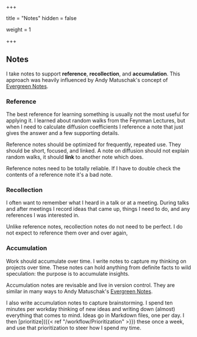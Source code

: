 +++

title = "Notes"
hidden = false

weight = 1

+++

## Notes

I take notes to support **reference**, **recollection**, and **accumulation**. This approach was heavily influenced by Andy Matuschak's concept of [Evergreen Notes](https://notes.andymatuschak.org/Evergreen_notes).

### Reference

The best reference for learning something is usually not the most useful for applying it. I learned about random walks from the Feynman Lectures, but when I need to calculate diffusion coefficients I reference a note that just gives the answer and a few supporting details.

Reference notes should be optimized for frequently, repeated use. They should be short, focused, and linked. A note on diffusion should not explain random walks, it should **link** to another note which does.

Reference notes need to be totally reliable. If I have to double check the contents of a reference note it's a bad note.

### Recollection

I often want to remember what I heard in a talk or at a meeting. During talks and after meetings I record ideas that came up, things I need to do, and any references I was interested in.

Unlike reference notes, recollection notes do not need to be perfect. I do not expect to reference them over and over again, 

### Accumulation

Work should accumulate over time. I write notes to capture my thinking on projects over time. These notes can hold anything from definite facts to wild speculation: the purpose is to accumulate insights.

Accumulation notes are revisable and live in version control. They are similar in many ways to Andy Matuschak's [Evergreen Notes](https://notes.andymatuschak.org/Evergreen_notes).

I also write accumulation notes to capture brainstorming. I spend ten minutes per workday thinking of new ideas and writing down (almost) everything that comes to mind. Ideas go in Markdown files, one per day. I then [prioritize]({{< ref "/workflow/Prioritization" >}}) these once a week, and use that prioritization to steer how I spend my time.
